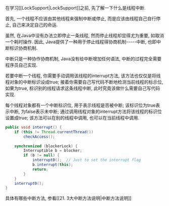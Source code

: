 
在学习[[LockSupport|LockSupport]]之前, 先了解一下什么是线程中断.


首先, 一个线程不应该由其他线程来强制中断或停止, 而是应该由线程自己自行停止, 自己来决定自己的命运.

虽然, 在Java中没有办法立即停止一条线程, 然而停止线程却显得尤为重要, 如取消一个耗时操作. 因此, Java提供了一种用于停止线程得协商机制-----中断, 也即中断标识协商机制.

中断只是一种协作协商机制, Java没有给中断增加任何语法, 中断的过程完全需要程序员自己实现.

若要中断一个线程, 你需要手动调用该线程的interrupt方法, 该方法也仅仅是将线程对象的中断标识设成true; 接着你需要自己写代码不断地检测当前线程的标示位, 如果为true, 标识别的线程请求这条线程中断, 此时究竟该做什么需要自己写代码实现. 

每个线程对象都有一个中断标识位, 用于表示线程是否被中断; 该标识位为true表示中断, 为false表示未中断; 通过调用线程对象的interrupt方法将该线程的标识位设置成true; 该方法可以在别的线程中调用, 也可以在当前线程中调用.

```java
public void interrupt() {  
    if (this != Thread.currentThread())  
        checkAccess();  
  
    synchronized (blockerLock) {  
        Interruptible b = blocker;  
        if (b != null) {  
            interrupt0();  // Just to set the interrupt flag  
            b.interrupt(this);  
            return;  
        }  
    }  
    interrupt0();  
}
```

具体有哪些中断方法, 参看[[21. 3大中断方法说明|中断方法说明]]

